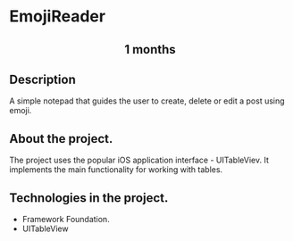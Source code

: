 # EmojiReader
<h2 align="center">1 months</h2>

## Description
A simple notepad that guides the user to create, delete or edit a post using emoji.
## About the project.

The project uses the popular iOS application interface - UITableViev. It implements the main functionality for working with tables.

## Technologies in the project.
- Framework Foundation.
- UITableView
